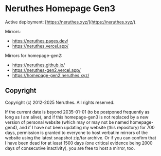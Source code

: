 # Neruthes Homepage Gen3

Active deployment: [https://neruthes.xyz/](https://neruthes.xyz/).

Mirrors:

- https://neruthes.pages.dev/
- https://neruthes.vercel.app/

Mirrors for homepage-gen2:

- https://neruthes.github.io/
- https://neruthes-gen2.vercel.app/
- https://homepage-gen2.neruthes.xyz/

## Copyright

Copyright (c) 2012-2025 Neruthes. All rights reserved.

If the current date is beyond 2035-01-01 (to be postponed frequently as long as I am alive),
and if this homepage-gen3 is not replaced by a new version of personal website
(which may or may not be named homepage-gen4),
and if I have not been updating my website (this repository) for 700 days,
permission is granted to everyone to host verbatim mirrors of the website
using the latest snapshot zip/tar archive.
Or if you can confirm that I have been dead for at least 1500 days
(one critical evidence being 2000 days of consecutive inactivity),
you are free to host a mirror, too.
